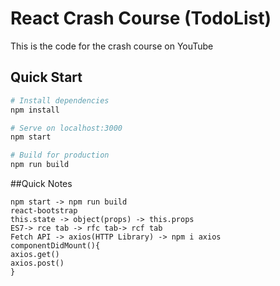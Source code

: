 # React Crash Course (TodoList)

This is the code for the crash course on YouTube

## Quick Start

```bash
# Install dependencies
npm install

# Serve on localhost:3000
npm start

# Build for production
npm run build
```

##Quick Notes
```
npm start -> npm run build
react-bootstrap
this.state -> object(props) -> this.props
ES7-> rce tab -> rfc tab-> rcf tab
Fetch API -> axios(HTTP Library) -> npm i axios
componentDidMount(){
axios.get()
axios.post()
}
```

